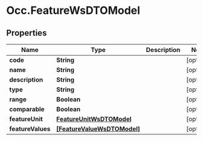 # Occ.FeatureWsDTOModel

## Properties
Name | Type | Description | Notes
------------ | ------------- | ------------- | -------------
**code** | **String** |  | [optional] 
**name** | **String** |  | [optional] 
**description** | **String** |  | [optional] 
**type** | **String** |  | [optional] 
**range** | **Boolean** |  | [optional] 
**comparable** | **Boolean** |  | [optional] 
**featureUnit** | [**FeatureUnitWsDTOModel**](FeatureUnitWsDTOModel.md) |  | [optional] 
**featureValues** | [**[FeatureValueWsDTOModel]**](FeatureValueWsDTOModel.md) |  | [optional] 


